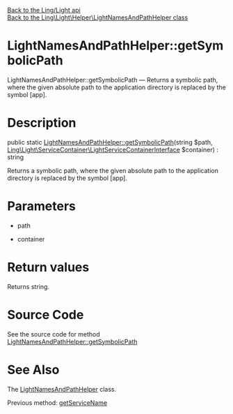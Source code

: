 [Back to the Ling/Light api](https://github.com/lingtalfi/Light/blob/master/doc/api/Ling/Light.md)<br>
[Back to the Ling\Light\Helper\LightNamesAndPathHelper class](https://github.com/lingtalfi/Light/blob/master/doc/api/Ling/Light/Helper/LightNamesAndPathHelper.md)


LightNamesAndPathHelper::getSymbolicPath
================



LightNamesAndPathHelper::getSymbolicPath — Returns a symbolic path, where the given absolute path to the application directory is replaced by the symbol [app].




Description
================


public static [LightNamesAndPathHelper::getSymbolicPath](https://github.com/lingtalfi/Light/blob/master/doc/api/Ling/Light/Helper/LightNamesAndPathHelper/getSymbolicPath.md)(string $path, [Ling\Light\ServiceContainer\LightServiceContainerInterface](https://github.com/lingtalfi/Light/blob/master/doc/api/Ling/Light/ServiceContainer/LightServiceContainerInterface.md) $container) : string




Returns a symbolic path, where the given absolute path to the application directory is replaced by the symbol [app].




Parameters
================


- path

    

- container

    


Return values
================

Returns string.








Source Code
===========
See the source code for method [LightNamesAndPathHelper::getSymbolicPath](https://github.com/lingtalfi/Light/blob/master/Helper/LightNamesAndPathHelper.php#L43-L50)


See Also
================

The [LightNamesAndPathHelper](https://github.com/lingtalfi/Light/blob/master/doc/api/Ling/Light/Helper/LightNamesAndPathHelper.md) class.

Previous method: [getServiceName](https://github.com/lingtalfi/Light/blob/master/doc/api/Ling/Light/Helper/LightNamesAndPathHelper/getServiceName.md)<br>

